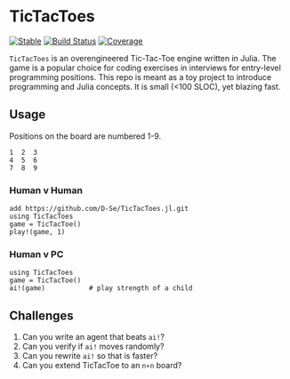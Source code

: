 # TicTacToes

[![Stable](https://img.shields.io/badge/docs-stable-blue.svg)](https://D-Se.github.io/TicTacToes.jl/stable/)
[![Build Status](https://github.com/D-Se/TicTacToes.jl/actions/workflows/CI.yml/badge.svg?branch=main)](https://github.com/D-Se/TicTacToes.jl/actions/workflows/CI.yml?query=branch%3Amain)
[![Coverage](https://codecov.io/gh/D-Se/TicTacToes.jl/branch/main/graph/badge.svg)](https://codecov.io/gh/D-Se/TicTacToes.jl)

`TicTacToes` is an overengineered Tic-Tac-Toe engine written in Julia. The game is a popular choice for coding exercises in interviews for entry-level programming positions. This repo is meant as a toy project to introduce programming and Julia concepts. It is small (<100 SLOC), yet blazing fast.

## Usage

Positions on the board are numbered 1-9.
```
1  2  3
4  5  6
7  8  9
```

### Human v Human
```
add https://github.com/D-Se/TicTacToes.jl.git
using TicTacToes
game = TicTacToe()
play!(game, 1)
```
### Human v PC
```
using TicTacToes
game = TicTacToe()
ai!(game)           # play strength of a child
```

## Challenges
1. Can you write an agent that beats `ai!`?
2. Can you verify if `ai!` moves randomly?
3. Can you rewrite `ai!` so that is faster?
4. Can you extend TicTacToe to an `n∗n` board?
